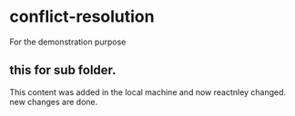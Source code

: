 # conflict-resolution
For the demonstration purpose
##  this for sub folder.
This content was added in the local machine and now reactnley changed.
new changes are done.
